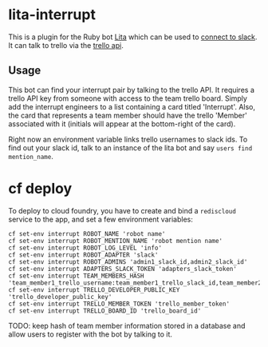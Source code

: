 # lita-interrupt

This is a plugin for the Ruby bot [Lita](https://www.lita.io/) which can be used to [connect to slack](https://github.com/litaio/lita-slack). It can talk to trello via the [trello api](https://developers.trello.com/docs/).

## Usage

This bot can find your interrupt pair by talking to the trello API. It requires a trello API key from someone with access to the team trello board. Simply add the interrupt engineers to a list containing a card titled 'Interrupt'. Also, the card that represents a team member should have the trello 'Member' associated with it (initials will appear at the bottom-right of the card).

Right now an environment variable links trello usernames to slack ids. To find out your slack id, talk to an instance of the lita bot and say `users find mention_name`.

# cf deploy

To deploy to cloud foundry, you have to create and bind a `rediscloud` service to the app, and set a few environment variables:

```
cf set-env interrupt ROBOT_NAME 'robot name'
cf set-env interrupt ROBOT_MENTION_NAME 'robot mention name'
cf set-env interrupt ROBOT_LOG_LEVEL 'info'
cf set-env interrupt ROBOT_ADAPTER 'slack'
cf set-env interrupt ROBOT_ADMINS 'admin1_slack_id,admin2_slack_id'
cf set-env interrupt ADAPTERS_SLACK_TOKEN 'adapters_slack_token'
cf set-env interrupt TEAM_MEMBERS_HASH 'team_member1_trello_username:team_member1_trello_slack_id,team_member2_trello_username:team_member2_trello_slack_id'
cf set-env interrupt TRELLO_DEVELOPER_PUBLIC_KEY 'trello_developer_public_key'
cf set-env interrupt TRELLO_MEMBER_TOKEN 'trello_member_token'
cf set-env interrupt TRELLO_BOARD_ID 'trello_board_id'
```

TODO: keep hash of team member information stored in a database and allow users to register with the bot by talking to it.
